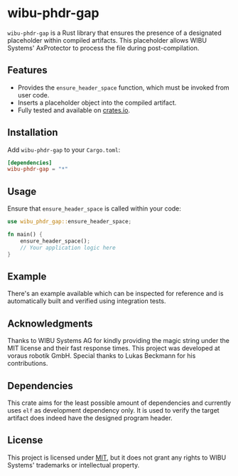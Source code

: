 # wibu-phdr-gap

`wibu-phdr-gap` is a Rust library that ensures the presence of a designated placeholder within compiled artifacts. This placeholder allows WIBU Systems' AxProtector to process the file during post-compilation.

## Features

- Provides the `ensure_header_space` function, which must be invoked from user code.
- Inserts a placeholder object into the compiled artifact.
- Fully tested and available on [crates.io](https://crates.io/crates/wibu-phdr-gap).

## Installation

Add `wibu-phdr-gap` to your `Cargo.toml`:

```toml
[dependencies]
wibu-phdr-gap = "*"
```

## Usage

Ensure that `ensure_header_space` is called within your code:

```rust
use wibu_phdr_gap::ensure_header_space;

fn main() {
    ensure_header_space();
    // Your application logic here
}
```

## Example

There's an example available which can be inspected for reference and is automatically built and verified using integration tests.

## Acknowledgments

Thanks to WIBU Systems AG for kindly providing the magic string under the MIT license and their fast response times.
This project was developed at voraus robotik GmbH. Special thanks to Lukas Beckmann for his contributions.

## Dependencies

This crate aims for the least possible amount of dependencies and currently uses `elf` as development dependency only.
It is used to verify the target artifact does indeed have the designed program header.

## License

This project is licensed under [MIT](https://choosealicense.com/licenses/mit), but it does not grant any rights to WIBU Systems' trademarks or intellectual property.


